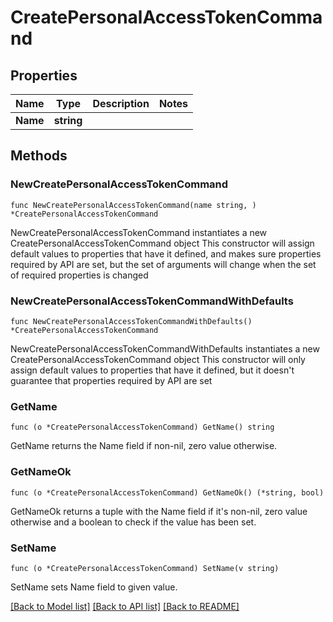 # CreatePersonalAccessTokenCommand

## Properties

Name | Type | Description | Notes
------------ | ------------- | ------------- | -------------
**Name** | **string** |  | 

## Methods

### NewCreatePersonalAccessTokenCommand

`func NewCreatePersonalAccessTokenCommand(name string, ) *CreatePersonalAccessTokenCommand`

NewCreatePersonalAccessTokenCommand instantiates a new CreatePersonalAccessTokenCommand object
This constructor will assign default values to properties that have it defined,
and makes sure properties required by API are set, but the set of arguments
will change when the set of required properties is changed

### NewCreatePersonalAccessTokenCommandWithDefaults

`func NewCreatePersonalAccessTokenCommandWithDefaults() *CreatePersonalAccessTokenCommand`

NewCreatePersonalAccessTokenCommandWithDefaults instantiates a new CreatePersonalAccessTokenCommand object
This constructor will only assign default values to properties that have it defined,
but it doesn't guarantee that properties required by API are set

### GetName

`func (o *CreatePersonalAccessTokenCommand) GetName() string`

GetName returns the Name field if non-nil, zero value otherwise.

### GetNameOk

`func (o *CreatePersonalAccessTokenCommand) GetNameOk() (*string, bool)`

GetNameOk returns a tuple with the Name field if it's non-nil, zero value otherwise
and a boolean to check if the value has been set.

### SetName

`func (o *CreatePersonalAccessTokenCommand) SetName(v string)`

SetName sets Name field to given value.



[[Back to Model list]](../README.md#documentation-for-models) [[Back to API list]](../README.md#documentation-for-api-endpoints) [[Back to README]](../README.md)


